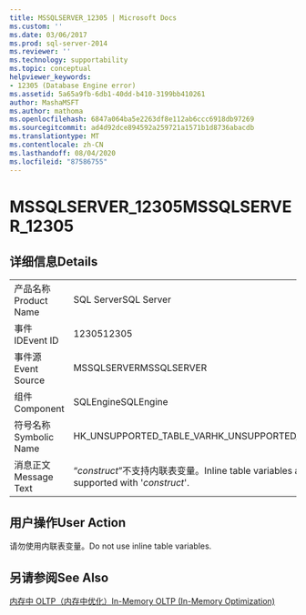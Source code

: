 ```yaml
---
title: MSSQLSERVER_12305 | Microsoft Docs
ms.custom: ''
ms.date: 03/06/2017
ms.prod: sql-server-2014
ms.reviewer: ''
ms.technology: supportability
ms.topic: conceptual
helpviewer_keywords:
- 12305 (Database Engine error)
ms.assetid: 5a65a9fb-6db1-40dd-b410-3199bb410261
author: MashaMSFT
ms.author: mathoma
ms.openlocfilehash: 6847a064ba5e2263df8e112ab6ccc6918db97269
ms.sourcegitcommit: ad4d92dce894592a259721a1571b1d8736abacdb
ms.translationtype: MT
ms.contentlocale: zh-CN
ms.lasthandoff: 08/04/2020
ms.locfileid: "87586755"
---
```

# <a name="mssqlserver_12305"></a><span data-ttu-id="c4697-102">MSSQLSERVER_12305</span><span class="sxs-lookup"><span data-stu-id="c4697-102">MSSQLSERVER_12305</span></span>
    
## <a name="details"></a><span data-ttu-id="c4697-103">详细信息</span><span class="sxs-lookup"><span data-stu-id="c4697-103">Details</span></span>  
  
|||  
|-|-|  
|<span data-ttu-id="c4697-104">产品名称</span><span class="sxs-lookup"><span data-stu-id="c4697-104">Product Name</span></span>|<span data-ttu-id="c4697-105">SQL Server</span><span class="sxs-lookup"><span data-stu-id="c4697-105">SQL Server</span></span>|  
|<span data-ttu-id="c4697-106">事件 ID</span><span class="sxs-lookup"><span data-stu-id="c4697-106">Event ID</span></span>|<span data-ttu-id="c4697-107">12305</span><span class="sxs-lookup"><span data-stu-id="c4697-107">12305</span></span>|  
|<span data-ttu-id="c4697-108">事件源</span><span class="sxs-lookup"><span data-stu-id="c4697-108">Event Source</span></span>|<span data-ttu-id="c4697-109">MSSQLSERVER</span><span class="sxs-lookup"><span data-stu-id="c4697-109">MSSQLSERVER</span></span>|  
|<span data-ttu-id="c4697-110">组件</span><span class="sxs-lookup"><span data-stu-id="c4697-110">Component</span></span>|<span data-ttu-id="c4697-111">SQLEngine</span><span class="sxs-lookup"><span data-stu-id="c4697-111">SQLEngine</span></span>|  
|<span data-ttu-id="c4697-112">符号名称</span><span class="sxs-lookup"><span data-stu-id="c4697-112">Symbolic Name</span></span>|<span data-ttu-id="c4697-113">HK_UNSUPPORTED_TABLE_VAR</span><span class="sxs-lookup"><span data-stu-id="c4697-113">HK_UNSUPPORTED_TABLE_VAR</span></span>|  
|<span data-ttu-id="c4697-114">消息正文</span><span class="sxs-lookup"><span data-stu-id="c4697-114">Message Text</span></span>|<span data-ttu-id="c4697-115">“*construct*”不支持内联表变量。</span><span class="sxs-lookup"><span data-stu-id="c4697-115">Inline table variables are not supported with '*construct*'.</span></span>|  
  
## <a name="user-action"></a><span data-ttu-id="c4697-116">用户操作</span><span class="sxs-lookup"><span data-stu-id="c4697-116">User Action</span></span>  
 <span data-ttu-id="c4697-117">请勿使用内联表变量。</span><span class="sxs-lookup"><span data-stu-id="c4697-117">Do not use inline table variables.</span></span>  
  
## <a name="see-also"></a><span data-ttu-id="c4697-118">另请参阅</span><span class="sxs-lookup"><span data-stu-id="c4697-118">See Also</span></span>  
 [<span data-ttu-id="c4697-119">内存中 OLTP（内存中优化）</span><span class="sxs-lookup"><span data-stu-id="c4697-119">In-Memory OLTP &#40;In-Memory Optimization&#41;</span></span>](../in-memory-oltp/in-memory-oltp-in-memory-optimization.md)  
  
  
